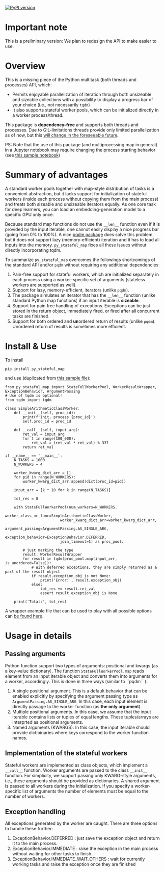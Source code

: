 [![PyPI version](https://img.shields.io/pypi/v/py_stateful_map.svg)](https://pypi.python.org/pypi/py_stateful_map/)

# Important note

This is a preliminary version: We plan to redesign the API to make easier to use.

# Overview

This is a missing piece of the Python multitask (both threads and processes) API, which:
* Permits enjoyable parallelization of iteration through both unsizeable and sizeable collections with a possibility to display
a progress bar of your choice (i.e., not necessarily ``tqdm``)
* It also supports stateful worker pools, which can be initialized directly in a worker process/thread. 

This package is **dependency-free** and supports both threads and processes. 
Due to GIL-limitations threads provide only limited parallelization as of
now, but this [will change in the foreseeable  future](https://www.reddit.com/r/Python/comments/1bcggx9/disabling_the_gil_option_has_been_merged_into/). 

PS: Note that the use of this package (and multiprocessing map in general) in a Jupyter notebook may require changing
the process starting behavior (see [this sample notebook](examples/py_stateful_map_ex1.ipynb))

# Summary of advantages

A standard worker pools together with map-style distribution of tasks is a convenient abstraction,
but it lacks support for initialization of stateful workers (inside each process
without copying them from the main process) and treats  both sizeable and unsizeable iterators equally. 
As one core task for deep learners, you can load an embedding-generation model to a specific GPU only once.

Because standard map functions do not use the ``__len__`` function even if it is provided by the input iterable, 
one cannot easily display a nice progress bar (going from 0% to 100%).
A nice [pqdm package]() does solve this problem, but it does not support lazy (memory-efficient)
iteration and it has to load all inputs into the memory. ``py_stateful_map`` fixes all these issues
without directly incorporating tqdm.

To summarize ``py_stateful_map`` overcomes the followings shortcomings of the standard API and/or ``pqdm``
 without requiring any additional dependencies:

1. Pain-free support for stateful workers, which are initialized separately in each process using a worker-specific set of arguments (stateless workers are supported as well).
2. Support for lazy, memory-efficient, iterators (unlike ``pqdm``).
3. The package simulates an iterator that has the ``__len__`` function (unlike standard Python map functions) if an input iterable is **sizeable**.
4. Support for pain free handling of exceptions. Exceptions can be just stored in the return object, immediately fired, or fired after all concurrent tasks are finished.
5. Support for both ordered and **un**ordered return of results (unlike ``pqdm``). Unordered return of results is sometimes more efficient.

# Install & Use

To install

```
pip install py_stateful_map 
```

and use (duplicated from [this sample file](examples/py_stateful_map_ex1.py)):

```
from py_stateful_map import StateFullWorkerPool, WorkerResultWrapper, ExceptionBehavior, ArgumentPassing
# Use of tqdm is optional!
from tqdm import tqdm 

class SimpleArithmeticClassWorker:
    def __init__(self, proc_id):
        print(f'Init. process {proc_id}')
        self.proc_id = proc_id

    def __call__(self, input_arg):
        ret_val = input_arg
        for t in range(100_000):
            ret_val = (ret_val * ret_val) % 337
        return ret_val
        
if __name__ == '__main__':  
    N_TASKS = 1000      
    N_WORKERS = 4
    
    worker_kwarg_dict_arr = []
    for pid in range(N_WORKERS):
        worker_kwarg_dict_arr.append(dict(proc_id=pid))
        
    input_arr = [k * 10 for k in range(N_TASKS)]
    
    tot_res = 0    
    
    with StateFullWorkerPool(num_workers=N_WORKERS,
                         worker_class_or_func=SimpleArithmeticClassWorker,
                         worker_kwarg_dict_arr=worker_kwarg_dict_arr,
                         argument_passing=ArgumentPassing.AS_SINGLE_ARG,
                         exception_behavior=ExceptionBehavior.DEFERRED,
                         join_timeout=1) as proc_pool:
    
        # just marking the type
        result: WorkerResultWrapper
        for result in tqdm(proc_pool.map(input_arr, is_unordered=False)):
            # With deferred exceptions, they are simply returned as a part of the result object
            if result.exception_obj is not None:
                print('Error:', result.exception_obj)
            else:
                tot_res += result.ret_val
                assert result.exception_obj is None
    
    print('Total:', tot_res)
```

A wrapper example file that can be used to play with all possible options
can [be found here](examples/py_stateful_map_demo.py).

# Usage in details

## Passing arguments

Python function support two types of arguments: positional and kwargs (as a key-value dictionary).
The function ``StateFullWorkerPool.map`` reads element from an input iterable object and converts them
into arguments for a worker, accordingly. This is done in three ways (similar to ``pqdm```):

1. A single positional argument. This is a default behavior that can be enabled explicitly by specifying the argument passing type as `ArgumentPassing.AS_SINGLE_ARG`. In this case, each input element is directly passage to the worker function (as **the only argument**).
2. Multiple positional arguments. In this case, we assume that the input iterable contains lists or tuples of equal lengths. These tuples/arrays are interprted as positional arguments.
3. Named arguments (KWARGS). In this case, the input iterable should provide dictioinaries where keys correspond to the worker function names.

## Implementation of the stateful workers

Stateful workers are implemented as class objects, which implement a ``__call__`` function. Worker 
arguments are passed to the class ``__init__`` function. For simplicity, we support passing only KWARG-style arguments,
i.e., these arguments should be provided as dictionaries. A shared argument is passed to all workers during 
the initialization. If you specify a worker-specific list of arguments the number of elements must be equal
to the number of workers.

## Exception handling

All exceptions generated by the worker are caught. There are three options to handle these further:
1. ExceptionBehavior.DEFERRED : just save the exception object and return it to the main process.
2. ExceptionBehavior.IMMEDIATE : raise the exception in the main process without waiting for other tasks to finish.
3. ExceptionBehavior.IMMEDIATE_WAIT_OTHERS : wait for currently working tasks and raise the exception once they are finished


